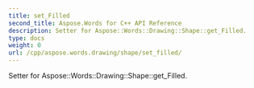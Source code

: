 ```yaml
---
title: set_Filled
second_title: Aspose.Words for C++ API Reference
description: Setter for Aspose::Words::Drawing::Shape::get_Filled. 
type: docs
weight: 0
url: /cpp/aspose.words.drawing/shape/set_filled/
---
```


Setter for Aspose::Words::Drawing::Shape::get_Filled. 

